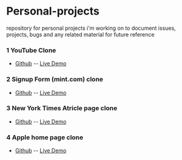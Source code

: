 # Personal-projects
repository for personal projects i'm working on to document issues, projects, bugs and any related material for future reference
### 1 YouTube Clone
- [Github](https://github.com/mikearaya/youtube_clone) -- [Live Demo](https://mikearaya.github.io/youtube_clone)
### 2 Signup Form (mint.com) clone
- [Github](https://github.com/mikearaya/signup-form) -- [Live Demo](https://mikearaya.github.io/signup-form)
### 3 New York Times Atricle page clone
- [Github](https://github.com/mikearaya/signup-form) -- [Live Demo](https://mikearaya.github.io/signup-form)
### 4 Apple home page clone
- [Github](https://github.com/mikearaya/apple-clone) -- [Live Demo](https://mikearaya.github.io/apple-clone)
